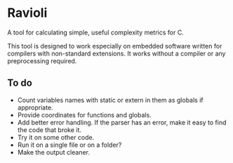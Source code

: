 # Ravioli

A tool for calculating simple, useful complexity metrics for C.

This tool is designed to work especially on embedded software written for compilers with non-standard extensions.
It works without a compiler or any preprocessing required.

## To do

- Count variables names with static or extern in them as globals if appropriate.
- Provide coordinates for functions and globals.
- Add better error handling. If the parser has an error, make it easy to find the code that broke it.
- Try it on some other code.
- Run it on a single file or on a folder?
- Make the output cleaner.